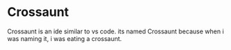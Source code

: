 # Crossaunt
 Crossaunt is an ide similar to vs code. its named Crossaunt because when i was naming it, i was eating a crossaunt.
